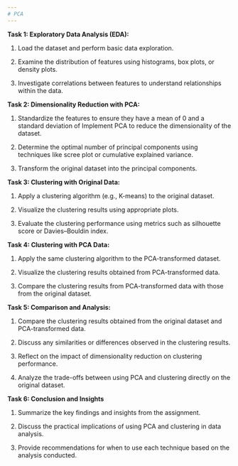 ```yaml
---
# PCA
---
```


**Task 1: Exploratory Data Analysis (EDA):**

1.	Load the dataset and perform basic data exploration.

2.	Examine the distribution of features using histograms, box plots, or density plots.

3.	Investigate correlations between features to understand relationships within the data.

**Task 2: Dimensionality Reduction with PCA:**

1.	Standardize the features to ensure they have a mean of 0 and a standard deviation of Implement PCA to reduce the dimensionality of the dataset.

2.	Determine the optimal number of principal components using techniques like scree plot or cumulative explained variance.

3.	Transform the original dataset into the principal components.

**Task 3: Clustering with Original Data:**

1.	Apply a clustering algorithm (e.g., K-means) to the original dataset.

2.	Visualize the clustering results using appropriate plots.

3.	Evaluate the clustering performance using metrics such as silhouette score or Davies–Bouldin index.

**Task 4: Clustering with PCA Data:**

1.	Apply the same clustering algorithm to the PCA-transformed dataset.

2.	Visualize the clustering results obtained from PCA-transformed data.

3.	Compare the clustering results from PCA-transformed data with those from the original dataset.

**Task 5: Comparison and Analysis:**

1.	Compare the clustering results obtained from the original dataset and PCA-transformed data.

2.	Discuss any similarities or differences observed in the clustering results.

3.	Reflect on the impact of dimensionality reduction on clustering performance.

4.	Analyze the trade-offs between using PCA and clustering directly on the original dataset.

**Task 6: Conclusion and Insights**
1.	Summarize the key findings and insights from the assignment.

2.	Discuss the practical implications of using PCA and clustering in data analysis.

3.	Provide recommendations for when to use each technique based on the analysis conducted.
